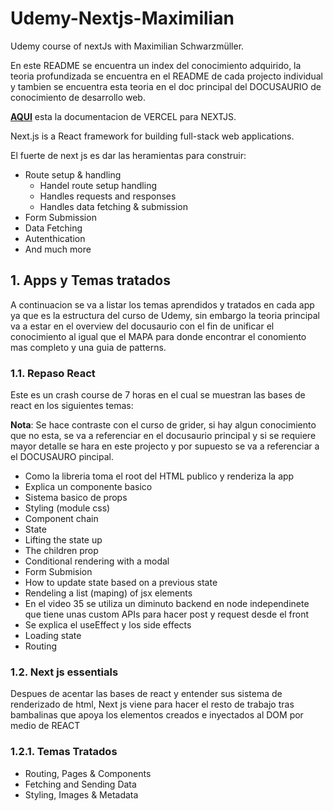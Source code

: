 # Udemy-Nextjs-Maximilian

Udemy course of nextJs with Maximilian Schwarzmüller.

En este README se encuentra un index del conocimiento adquirido, la teoria profundizada se encuentra en el README de cada projecto individual y tambien se encuentra esta teoria en el doc principal del DOCUSAURIO de conocimiento de desarrollo web.

[**AQUI**](https://nextjs.org/docs) esta la documentacion de VERCEL para NEXTJS.

Next.js is a React framework for building full-stack web applications.

El fuerte de next js es dar las heramientas para construir:

- Route setup & handling
  - Handel route setup handling
  - Handles requests and responses
  - Handles data fetching & submission
- Form Submission
- Data Fetching
- Autenthication
- And much more

## 1. Apps y Temas tratados

A continuacion se va a listar los temas aprendidos y tratados en cada app ya que es la estructura del curso de Udemy, sin embargo la teoria principal va a estar en el overview del docusaurio con el fin de unificar el conocimiento al igual que el MAPA para donde encontrar el conomiento mas completo y una guia de patterns.

### 1.1. Repaso React

Este es un crash course de 7 horas en el cual se muestran las bases de react en los siguientes temas:

**Nota**: Se hace contraste con el curso de grider, si hay algun conocimiento que no esta, se va a referenciar en el docusaurio principal y si se requiere mayor detalle se hara en este projecto y por supuesto se va a referenciar a el DOCUSAURO pincipal.

- Como la libreria toma el root del HTML publico y renderiza la app
- Explica un componente basico
- Sistema basico de props
- Styling (module css)
- Component chain
- State
- Lifting the state up
- The children prop
- Conditional rendering with a modal
- Form Submision
- How to update state based on a previous state
- Rendeling a list (maping) of jsx elements
- En el video 35 se utiliza un diminuto backend en node independinete que tiene unas custom APIs para hacer post y request desde el front
- Se explica el useEffect y los side effects
- Loading state
- Routing

### 1.2. Next js essentials

Despues de acentar las bases de react y entender sus sistema de renderizado de html, Next js viene para hacer el resto de trabajo tras bambalinas que apoya los elementos creados e inyectados al DOM por medio de REACT

### 1.2.1. Temas Tratados

- Routing, Pages & Components
- Fetching and Sending Data
- Styling, Images & Metadata
